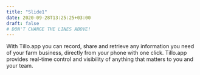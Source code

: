 ```yaml
---
title: "Slide1"
date: 2020-09-28T13:25:25+03:00
draft: false 
# DON'T CHANGE THE LINES ABOVE!
---
```


With Tillo.app you can record, share and retrieve any information 
you need of your farm business, directly from your phone with one 
click. Tillo.app provides real-time control and visibility of 
anything that matters to you and your team.
